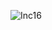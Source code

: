 ![Inc16](https://github.com/sravanr788/Project-2.2/assets/141037717/50a67722-a9e2-4d95-99c7-b5cfeb4549fb)
